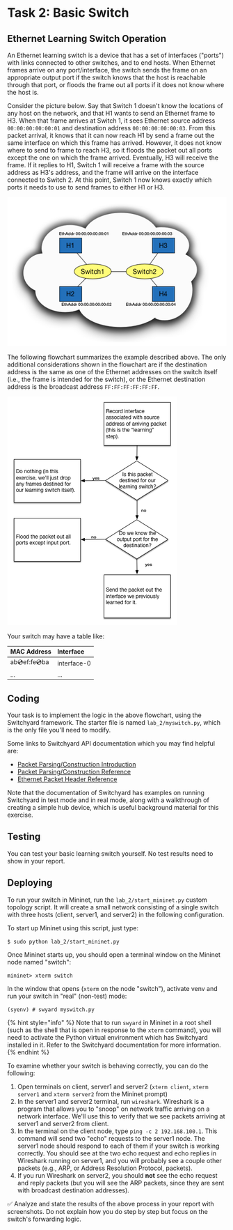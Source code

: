 # Task 2: Basic Switch

## Ethernet Learning Switch Operation

An Ethernet learning switch is a device that has a set of interfaces \("ports"\) with links connected to other switches, and to end hosts. When Ethernet frames arrive on any port/interface, the switch sends the frame on an appropriate output port if the switch knows that the host is reachable through that port, or floods the frame out all ports if it does not know where the host is.

Consider the picture below. Say that Switch 1 doesn't know the locations of any host on the network, and that H1 wants to send an Ethernet frame to H3. When that frame arrives at Switch 1, it sees Ethernet source address `00:00:00:00:00:01` and destination address `00:00:00:00:00:03`. From this packet arrival, it knows that it can now reach H1 by send a frame out the same interface on which this frame has arrived. However, it does not know where to send to frame to reach H3, so it floods the packet out all ports except the one on which the frame arrived. Eventually, H3 will receive the frame. If it replies to H1, Switch 1 will receive a frame with the source address as H3's address, and the frame will arrive on the interface connected to Switch 2. At this point, Switch 1 now knows exactly which ports it needs to use to send frames to either H1 or H3.

![learning-switch](../.gitbook/assets/ls_diagram.png)

The following flowchart summarizes the example described above. The only additional considerations shown in the flowchart are if the destination address is the same as one of the Ethernet addresses on the switch itself \(i.e., the frame is intended for the switch\), or the Ethernet destination address is the broadcast address `FF:FF:FF:FF:FF:FF`.

![flowchart](../.gitbook/assets/ls_flowchart.png)

Your switch may have a table like:

| MAC Address | Interface |
| :--- | :--- |
| ab:cd:ef:fe:cd:ba | interface-0 |
| ... | ... |

## Coding

Your task is to implement the logic in the above flowchart, using the Switchyard framework. The starter file is named `lab_2/myswitch.py`, which is the only file you'll need to modify.

Some links to Switchyard API documentation which you may find helpful are:

* [Packet Parsing/Construction Introduction](https://pavinberg.gitee.io/switchyard/writing_a_program.html#introduction-to-packet-parsing-and-construction)
* [Packet Parsing/Construction Reference](https://pavinberg.gitee.io/switchyard/reference.html#packet-parsing-and-construction-reference)
* [Ethernet Packet Header Reference](https://pavinberg.gitee.io/switchyard/reference.html#ethernet-header)

Note that the documentation of Switchyard has examples on running Switchyard in test mode and in real mode, along with a walkthrough of creating a simple hub device, which is useful background material for this exercise.

## Testing

You can test your basic learning switch yourself. No test results need to show in your report.

## Deploying

To run your switch in Mininet, run the `lab_2/start_mininet.py` custom topology script. It will create a small network consisting of a single switch with three hosts \(client, server1, and server2\) in the following configuration.

To start up Mininet using this script, just type:

```text
$ sudo python lab_2/start_mininet.py
```

Once Mininet starts up, you should open a terminal window on the Mininet node named "switch":

```text
mininet> xterm switch
```

In the window that opens \(`xterm` on the node "switch"\), activate venv and run your switch in "real" \(non-test\) mode:

```text
(syenv) # swyard myswitch.py
```

{% hint style="info" %}
Note that to run `swyard` in Mininet in a root shell \(such as the shell that is open in response to the `xterm` command\), you will need to activate the Python virtual environment which has Switchyard installed in it. Refer to the Switchyard documentation for more information.
{% endhint %}

To examine whether your switch is behaving correctly, you can do the following:

1. Open terminals on client, server1 and server2 \(`xterm client`, `xterm server1` and `xterm server2` from the Mininet prompt\)
2. In the server1 and server2 terminal, run `wireshark`. Wireshark is a program that allows you to "snoop" on network traffic arriving on a network interface. We'll use this to verify that we see packets arriving at server1 and server2 from client.
3. In the terminal on the client node, type `ping -c 2 192.168.100.1`. This command will send two "echo" requests to the server1 node. The server1 node should respond to each of them if your switch is working correctly. You should see at the two echo request and echo replies in Wireshark running on server1, and you will probably see a couple other packets \(e.g., ARP, or Address Resolution Protocol, packets\).
4. If you run Wireshark on server2, you should **not** see the echo request and reply packets \(but you will see the ARP packets, since they are sent with broadcast destination addresses\).

✅ Analyze and state the results of the above process in your report with screenshots. Do not explain how you do step by step but focus on the switch's forwarding logic.

